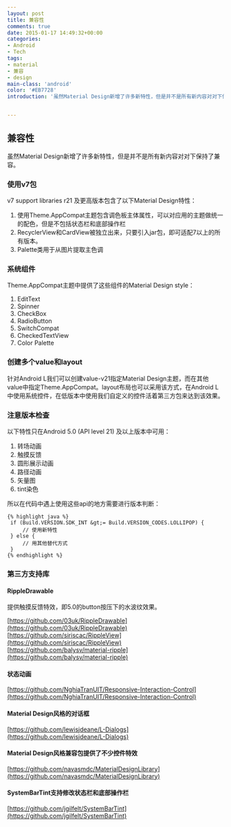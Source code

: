 ```yaml
---
layout: post
title: 兼容性
comments: true
date: 2015-01-17 14:49:32+00:00
categories:
- Android
- Tech
tags:
- material
- 兼容
- design
main-class: 'android'
color: '#EB7728'
introduction: '虽然Material Design新增了许多新特性，但是并不是所有新内容对对下保持了兼容。'


---
```

## 兼容性


虽然Material Design新增了许多新特性，但是并不是所有新内容对对下保持了兼容。

### 使用v7包

v7 support libraries r21 及更高版本包含了以下Material Design特性：

1.  使用Theme.AppCompat主题包含调色板主体属性，可以对应用的主题做统一的配色，但是不包括状态栏和底部操作栏
2.  RecyclerView和CardView被独立出来，只要引入jar包，即可适配7以上的所有版本。
3.  Palette类用于从图片提取主色调

### 系统组件

Theme.AppCompat主题中提供了这些组件的Material Design style：

1.  EditText
2.  Spinner
3.  CheckBox
4.  RadioButton
5.  SwitchCompat
6.  CheckedTextView
7.  Color Palette

### 创建多个value和layout

针对Android L我们可以创建value-v21指定Material Design主题，而在其他value中指定Theme.AppCompat。layout布局也可以采用该方式，在Android L中使用系统控件，在低版本中使用我们自定义的控件活着第三方包来达到该效果。

### 注意版本检查

以下特性只在Android 5.0 (API level 21) 及以上版本中可用：

1.  转场动画
2.  触摸反馈
3.  圆形展示动画
4.  路径动画
5.  矢量图
6.  tint染色

所以在代码中遇上使用这些api的地方需要进行版本判断：

    {% highlight java %}
     if (Build.VERSION.SDK_INT &gt;= Build.VERSION_CODES.LOLLIPOP) {
         // 使用新特性
     } else {
         // 用其他替代方式
     }
    {% endhighlight %}
    
    

### 第三方支持库

#### RippleDrawable

提供触摸反馈特效，即5.0的button按压下的水波纹效果。

[https://github.com/03uk/RippleDrawable](https://github.com/03uk/RippleDrawable)
[https://github.com/siriscac/RippleView](https://github.com/siriscac/RippleView)
[https://github.com/balysv/material-ripple](https://github.com/balysv/material-ripple)

#### 状态动画

[https://github.com/NghiaTranUIT/Responsive-Interaction-Control](https://github.com/NghiaTranUIT/Responsive-Interaction-Control)

#### Material Design风格的对话框

[https://github.com/lewisjdeane/L-Dialogs](https://github.com/lewisjdeane/L-Dialogs)

#### Material Design风格兼容包提供了不少控件特效

[https://github.com/navasmdc/MaterialDesignLibrary](https://github.com/navasmdc/MaterialDesignLibrary)

#### SystemBarTint支持修改状态栏和底部操作栏

[https://github.com/jgilfelt/SystemBarTint](https://github.com/jgilfelt/SystemBarTint)